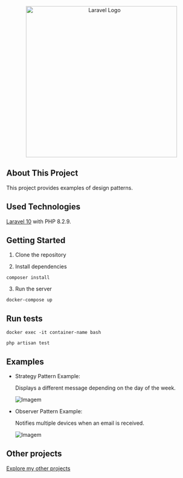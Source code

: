 <p align="center"><a href="https://laravel.com" target="_blank"><img src="https://raw.githubusercontent.com/laravel/art/master/logo-lockup/5%20SVG/2%20CMYK/1%20Full%20Color/laravel-logolockup-cmyk-red.svg" width="400" alt="Laravel Logo"></a></p>

## About This Project
This project provides examples of design patterns.

## Used Technologies
[Laravel 10](https://laravel.com/) with PHP 8.2.9. 

## Getting Started
1. Clone the repository

2. Install dependencies
```
composer install
```

3. Run the server
``` 
docker-compose up
```

## Run tests

```
docker exec -it container-name bash
```

```
php artisan test
```

## Examples
- Strategy Pattern Example:

   Displays a different message depending on the day of the week.

   ![Imagem](https://github.com/DaniPoletto/strategy-observer-laravel/blob/main/strategy_example.png)
   
- Observer Pattern Example:

   Notifies multiple devices when an email is received.

   ![Imagem](https://github.com/DaniPoletto/strategy-observer-laravel/blob/main/observer_example.png)

## Other projects 
[Explore my other projects](https://github.com/DaniPoletto?tab=repositories)
